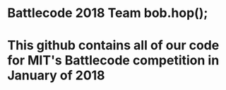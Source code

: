 # Battlecode 2018 Team bob.hop();
# This github contains all of our code for MIT's Battlecode competition in January of 2018
